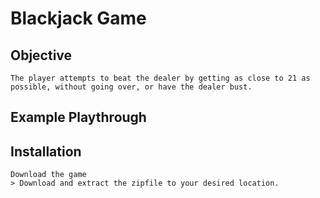 # Blackjack Game

## Objective
    The player attempts to beat the dealer by getting as close to 21 as possible, without going over, or have the dealer bust.

## Example Playthrough 


## Installation
    Download the game
    > Download and extract the zipfile to your desired location.




    

